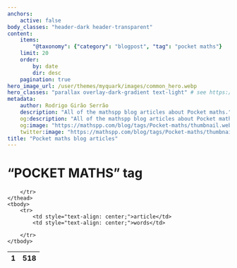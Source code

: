 ```yaml
---
anchors:
    active: false
body_classes: "header-dark header-transparent"
content:
    items:
        "@taxonomy": {"category": "blogpost", "tag": "pocket maths"}
    limit: 20
    order:
        by: date
        dir: desc
    pagination: true
hero_image_url: /user/themes/myquark/images/common_hero.webp
hero_classes: "parallax overlay-dark-gradient text-light" # see https://demo.getgrav.org/blog-skeleton/blog/hero-classes
metadata:
    author: Rodrigo Girão Serrão
    description: "All of the mathspp blog articles about Pocket maths."
    og:description: "All of the mathspp blog articles about Pocket maths."
    og:image: "https://mathspp.com/blog/tags/Pocket-maths/thumbnail.webp"
    twitter:image: "https://mathspp.com/blog/tags/Pocket-maths/thumbnail.webp"
title: "Pocket maths blog articles"
---
```



# “POCKET MATHS” tag


<table class="stats-table">
    <thead>
        <tr>
            <th style="text-align: center;">1</th>
            <th style="text-align: center;">518</th>
            
        </tr>
    </thead>
    <tbody>
        <tr>
            <td style="text-align: center;">article</td>
            <td style="text-align: center;">words</td>
            
        </tr>
    </tbody>
</table>